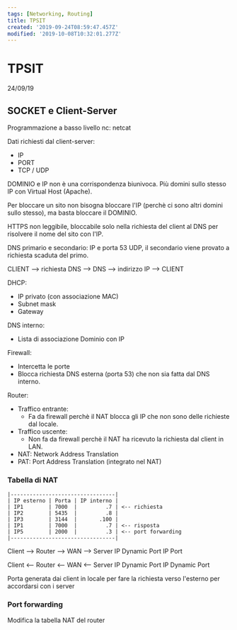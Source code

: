 ```yaml
---
tags: [Networking, Routing]
title: TPSIT
created: '2019-09-24T08:59:47.457Z'
modified: '2019-10-08T10:32:01.277Z'
---
```


# TPSIT

24/09/19

## SOCKET e Client-Server

Programmazione a basso livello
nc: netcat

Dati richiesti dal client-server:
- IP
- PORT
- TCP / UDP

DOMINIO e IP non è una corrispondenza biunivoca.
Più domini sullo stesso IP con Virtual Host (Apache).

Per bloccare un sito non bisogna bloccare l'IP (perchè ci sono altri domini sullo stesso), ma basta bloccare il DOMINIO.

HTTPS non leggibile, bloccabile solo nella richiesta del client al DNS per risolvere il nome del sito con l'IP.

DNS primario e secondario: IP e porta 53 UDP, il secondario viene provato a richiesta scaduta del primo.

CLIENT --> richiesta DNS --> DNS --> indirizzo IP --> CLIENT

DHCP:
- IP privato (con associazione MAC)
- Subnet mask
- Gateway

DNS interno:
- Lista di associazione Dominio con IP

Firewall:
- Intercetta le porte
- Blocca richiesta DNS esterna (porta 53) che non sia fatta dal DNS interno.

Router:
- Traffico entrante:
  - Fa da firewall perchè il NAT blocca gli IP che non sono delle richieste dal locale.
- Traffico uscente:
  - Non fa da firewall perchè il NAT ha ricevuto la richiesta dal client in LAN.
- NAT: Network Address Translation
- PAT: Port Address Translation (integrato nel NAT)


### Tabella di NAT

```
|---------------------------------|
| IP esterno | Porta | IP interno |
| IP1        | 7000  |         .7 | <-- richiesta
| IP2        | 5435  |         .8 |
| IP3        | 3144  |       .100 |
| IP1        | 7000  |         .7 | <-- risposta
| IP5        | 2000  |         .3 | <-- port forwarding
|---------------------------------|
```

Client --> Router --> WAN --> Server
      IP Dynamic Port     IP Port

Client <-- Router <-- WAN <-- Server
   IP Dynamic Port     IP Dynamic Port

Porta generata dai client in locale per fare la richiesta verso l'esterno per accordarsi con i server

### Port forwarding

Modifica la tabella NAT del router

